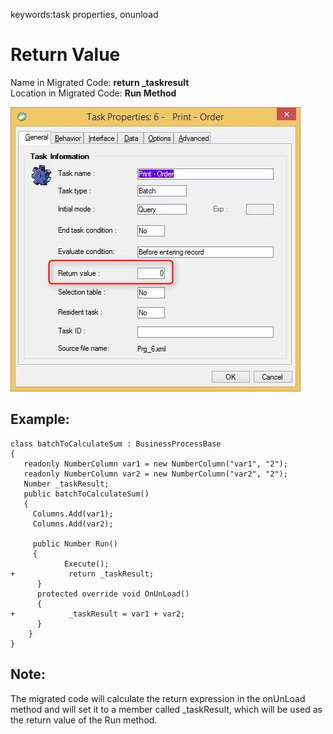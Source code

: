 ﻿keywords:task properties, onunload
# Return Value

Name in Migrated Code: **return _taskresult**  
Location in Migrated Code: **Run Method**  

![Task properties return-value](Task-properties-return-value.jpg)

## Example:
```csdiff
class batchToCalculateSum : BusinessProcessBase 
{
   readonly NumberColumn var1 = new NumberColumn("var1", "2");
   readonly NumberColumn var2 = new NumberColumn("var2", "2");
   Number _taskResult;
   public batchToCalculateSum()
   {
     Columns.Add(var1);
     Columns.Add(var2);
 
     public Number Run()
     {
            Execute();
+            return _taskResult;
      }
      protected override void OnUnLoad()
      {
+            _taskResult = var1 + var2;
      }
    }
}
```
## Note:
The migrated code will calculate the return expression in the onUnLoad method and will set it to a member called _taskResult, which will be used as the return value of the Run method.